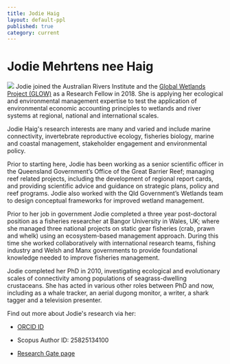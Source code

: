 ```yaml
---
title: Jodie Haig
layout: default-ppl
published: true
category: current
---
```


# Jodie Mehrtens nee Haig
![](/images/people/Jodie-Haig.jpg)
Jodie joined the Australian Rivers Institute and the [Global Wetlands Project (GLOW)](https://globalwetlandsproject.org/) as a Research Fellow in 2018. She is applying her ecological and environmental management expertise to test the application of environmental economic accounting principles to wetlands and river systems at regional, national and international scales.

Jodie Haig's research interests are many and varied and include marine connectivity, invertebrate reproductive ecology, fisheries biology, marine and coastal management, stakeholder engagement and environmental policy.  

Prior to starting here, Jodie has been working as a senior scientific officer in the Queensland Government’s Office of the Great Barrier Reef; managing reef related projects, including the development of regional report cards, and providing scientific advice and guidance on strategic plans, policy and reef programs. Jodie also worked with the Qld Government’s Wetlands team to design conceptual frameworks for improved wetland management.

Prior to her job in government Jodie completed a three year post-doctoral position as a fisheries researcher at Bangor University in Wales, UK; where she managed three national projects on static gear fisheries (crab, prawn and whelk) using an ecosystem-based management approach. During this time she worked collaboratively with international research teams, fishing industry and Welsh and Manx governments to provide foundational knowledge needed to improve fisheries management.  

Jodie completed her PhD in 2010, investigating ecological and evolutionary scales of connectivity among populations of seagrass-dwelling crustaceans. She has acted in various other roles between PhD and now, including as a whale tracker, an aerial dugong monitor, a writer, a shark tagger and a television presenter.  

Find out more about Jodie's research via her:  

- [ORCID ID](http://orcid.org/0000-0002-8031-3212)  

- Scopus Author ID: 25825134100  

- [Research Gate page](https://www.researchgate.net/profile/Jodie_Haig)  
